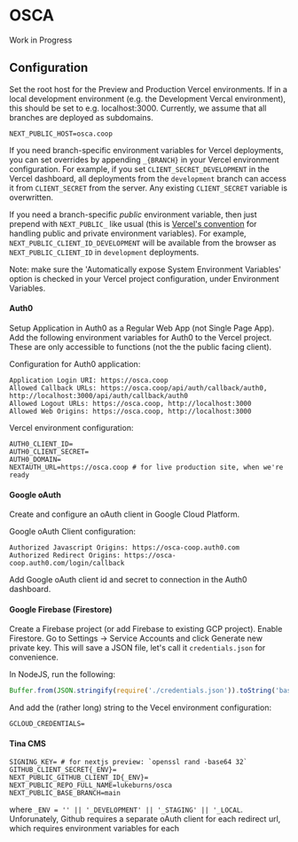 # OSCA

Work in Progress

## Configuration

Set the root host for the Preview and Production Vercel environments. If in a local development environment (e.g. the Development Vercal environment), this should be set to e.g. localhost:3000. Currently, we assume that all branches are deployed as subdomains.

```
NEXT_PUBLIC_HOST=osca.coop 
```

If you need branch-specific environment variables for Vercel deployments, you can set overrides by appending `_{BRANCH}` in your Vercel environment configuration. For example, if you set `CLIENT_SECRET_DEVELOPMENT` in the Vercel dashboard, all deployments from the `development` branch can access it from `CLIENT_SECRET` from the server. Any existing `CLIENT_SECRET` variable is overwritten.

If you need a branch-specific _public_ environment variable, then just prepend with `NEXT_PUBLIC_` like usual (this is [Vercel's convention](https://nextjs.org/docs/basic-features/environment-variables#exposing-environment-variables-to-the-browser) for handling public and private environment variables). For example, `NEXT_PUBLIC_CLIENT_ID_DEVELOPMENT` will be available from the browser as `NEXT_PUBLIC_CLIENT_ID` in `development` deployments.

Note: make sure the 'Automatically expose System Environment Variables' option is checked in your Vercel project configuration, under Environment Variables.

#### Auth0

Setup Application in Auth0 as a Regular Web App (not Single Page App). Add the following environment variables for Auth0 to the Vercel project. These are only accessible to functions (not the the public facing client).

Configuration for Auth0 application:

```
Application Login URI: https://osca.coop
Allowed Callback URLs: https://osca.coop/api/auth/callback/auth0, http://localhost:3000/api/auth/callback/auth0
Allowed Logout URLs: https://osca.coop, http://localhost:3000
Allowed Web Origins: https://osca.coop, http://localhost:3000
```

Vercel environment configuration:

```
AUTH0_CLIENT_ID=
AUTH0_CLIENT_SECRET=
AUTH0_DOMAIN=
NEXTAUTH_URL=https://osca.coop # for live production site, when we're ready
```

#### Google oAuth

Create and configure an oAuth client in Google Cloud Platform.

Google oAuth Client configuration:

```
Authorized Javascript Origins: https://osca-coop.auth0.com
Authorized Redirect Origins: https://osca-coop.auth0.com/login/callback
```

Add Google oAuth client id and secret to connection in the Auth0 dashboard.

#### Google Firebase (Firestore)

Create a Firebase project (or add Firebase to existing GCP project). Enable Firestore. Go to Settings -> Service Accounts and click Generate new private key. This will save a JSON file, let's call it `credentials.json` for convenience.

In NodeJS, run the following:

```js
Buffer.from(JSON.stringify(require('./credentials.json')).toString('base64')
```

And add the (rather long) string to the Vecel environment configuration:

```
GCLOUD_CREDENTIALS=
```

#### Tina CMS

```
SIGNING_KEY= # for nextjs preview: `openssl rand -base64 32`
GITHUB_CLIENT_SECRET{_ENV}=
NEXT_PUBLIC_GITHUB_CLIENT_ID{_ENV}=
NEXT_PUBLIC_REPO_FULL_NAME=lukeburns/osca
NEXT_PUBLIC_BASE_BRANCH=main
```

where `_ENV = '' || '_DEVELOPMENT' || '_STAGING' || '_LOCAL`. Unforunately, Github requires a separate oAuth client for each redirect url, which requires environment variables for each